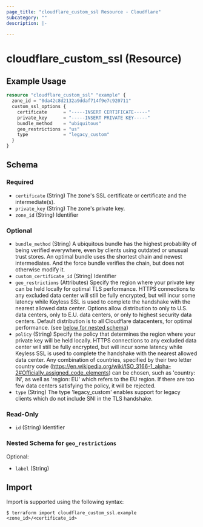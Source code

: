 ```yaml
---
page_title: "cloudflare_custom_ssl Resource - Cloudflare"
subcategory: ""
description: |-
  
---
```


# cloudflare_custom_ssl (Resource)



## Example Usage

```terraform
resource "cloudflare_custom_ssl" "example" {
  zone_id = "0da42c8d2132a9ddaf714f9e7c920711"
  custom_ssl_options {
    certificate      = "-----INSERT CERTIFICATE-----"
    private_key      = "-----INSERT PRIVATE KEY-----"
    bundle_method    = "ubiquitous"
    geo_restrictions = "us"
    type             = "legacy_custom"
  }
}
```
<!-- schema generated by tfplugindocs -->
## Schema

### Required

- `certificate` (String) The zone's SSL certificate or certificate and the intermediate(s).
- `private_key` (String) The zone's private key.
- `zone_id` (String) Identifier

### Optional

- `bundle_method` (String) A ubiquitous bundle has the highest probability of being verified everywhere, even by clients using outdated or unusual trust stores. An optimal bundle uses the shortest chain and newest intermediates. And the force bundle verifies the chain, but does not otherwise modify it.
- `custom_certificate_id` (String) Identifier
- `geo_restrictions` (Attributes) Specify the region where your private key can be held locally for optimal TLS performance. HTTPS connections to any excluded data center will still be fully encrypted, but will incur some latency while Keyless SSL is used to complete the handshake with the nearest allowed data center. Options allow distribution to only to U.S. data centers, only to E.U. data centers, or only to highest security data centers. Default distribution is to all Cloudflare datacenters, for optimal performance. (see [below for nested schema](#nestedatt--geo_restrictions))
- `policy` (String) Specify the policy that determines the region where your private key will be held locally. HTTPS connections to any excluded data center will still be fully encrypted, but will incur some latency while Keyless SSL is used to complete the handshake with the nearest allowed data center. Any combination of countries, specified by their two letter country code (https://en.wikipedia.org/wiki/ISO_3166-1_alpha-2#Officially_assigned_code_elements) can be chosen, such as 'country: IN', as well as 'region: EU' which refers to the EU region. If there are too few data centers satisfying the policy, it will be rejected.
- `type` (String) The type 'legacy_custom' enables support for legacy clients which do not include SNI in the TLS handshake.

### Read-Only

- `id` (String) Identifier

<a id="nestedatt--geo_restrictions"></a>
### Nested Schema for `geo_restrictions`

Optional:

- `label` (String)

## Import

Import is supported using the following syntax:

```shell
$ terraform import cloudflare_custom_ssl.example <zone_id>/<certificate_id>
```
